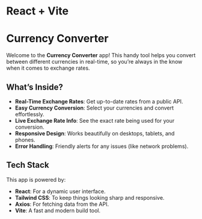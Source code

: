# React + Vite
# Currency Converter

Welcome to the **Currency Converter** app! This handy tool helps you convert between different currencies in real-time, so you’re always in the know when it comes to exchange rates.

## What’s Inside?

- **Real-Time Exchange Rates**: Get up-to-date rates from a public API.
- **Easy Currency Conversion**: Select your currencies and convert effortlessly.
- **Live Exchange Rate Info**: See the exact rate being used for your conversion.
- **Responsive Design**: Works beautifully on desktops, tablets, and phones.
- **Error Handling**: Friendly alerts for any issues (like network problems).

## Tech Stack

This app is powered by:

- **React**: For a dynamic user interface.
- **Tailwind CSS**: To keep things looking sharp and responsive.
- **Axios**: For fetching data from the API.
- **Vite**: A fast and modern build tool.
